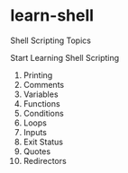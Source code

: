 # learn-shell

Shell Scripting Topics

Start Learning Shell Scripting

1. Printing
2. Comments
3. Variables
4. Functions
5. Conditions
6. Loops
7. Inputs
8. Exit Status
9. Quotes
10. Redirectors
